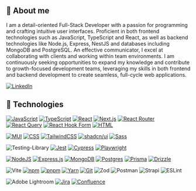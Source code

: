 ## 🙍 About me

I am a detail-oriented Full-Stack Developer with a passion for programming and crafting intuitive user interfaces. Proficient in both frontend technologies such as JavaScript, TypeScript and React, as well as backend technologies like Node.js, Express, NestJS and databases including MongoDB and PostgreSQL. An effective communicator, I excel at collaborating with clients and working within team environments. I am continuously seeking opportunities to expand my knowledge and contribute to growth-focused development teams, leveraging my skills in both frontend and backend development to create seamless, full-cycle web applications.

[![LinkedIn](https://custom-icon-badges.demolab.com/badge/LinkedIn-0A66C2?logo=linkedin-white&logoColor=fff)](https://www.linkedin.com/in/nikodem-bilczewski/)

## 🔧 Technologies


[![JavaScript](https://img.shields.io/badge/JavaScript-F7DF1E?logo=javascript&logoColor=000)](#)
[![TypeScript](https://img.shields.io/badge/TypeScript-3178C6?logo=typescript&logoColor=fff)](#)
[![React](https://img.shields.io/badge/React-%2320232a.svg?logo=react&logoColor=%2361DAFB)](#)
[![Next.js](https://img.shields.io/badge/Next.js-black?logo=next.js&logoColor=white)](#)
[![React Router](https://img.shields.io/badge/React_Router-CA4245?logo=react-router&logoColor=white)](#)
[![React Query](https://img.shields.io/badge/React%20Query-FF4154?logo=reactquery&logoColor=fff)](#)
[![React Hook Form](https://img.shields.io/badge/React%20Hook%20Form-EC5990?logo=reacthookform&logoColor=fff)](#)
[![HTML](https://img.shields.io/badge/HTML-%23E34F26.svg?logo=html5&logoColor=white)](#)

[![MUI](https://img.shields.io/badge/MUI-%230081CB.svg?style=for-the-badge&logo=mui&logoColor=white)](#)
[![CSS](https://img.shields.io/badge/CSS-639?logo=css&logoColor=fff)](#)
[![TailwindCSS](https://img.shields.io/badge/Tailwind%20CSS-%2338B2AC.svg?logo=tailwind-css&logoColor=white)](#)
[![shadcn/ui](https://img.shields.io/badge/shadcn%2Fui-000?logo=shadcnui&logoColor=fff)](#)
[![Sass](https://img.shields.io/badge/Sass-C69?logo=sass&logoColor=fff)](#)

![Testing-Library](https://img.shields.io/badge/-TestingLibrary-%23E33332?style=for-the-badge&logo=testing-library&logoColor=white)
[![Jest](https://img.shields.io/badge/Jest-C21325?logo=jest&logoColor=fff)](#)
[![Cypress](https://img.shields.io/badge/Cypress-69D3A7?logo=cypress&logoColor=fff)](#)
[![Playwright](https://custom-icon-badges.demolab.com/badge/Playwright-2EAD33?logo=playwright&logoColor=fff)](#)

[![NodeJS](https://img.shields.io/badge/Node.js-6DA55F?logo=node.js&logoColor=white)](#)
[![Express.js](https://img.shields.io/badge/Express.js-%23404d59.svg?logo=express&logoColor=%2361DAFB)](#)
[![MongoDB](https://img.shields.io/badge/MongoDB-%234ea94b.svg?logo=mongodb&logoColor=white)](#)
[![Postgres](https://img.shields.io/badge/Postgres-%23316192.svg?logo=postgresql&logoColor=white)](#)
[![Prisma](https://img.shields.io/badge/Prisma-2D3748?logo=prisma&logoColor=white)](#)
[![Drizzle](https://img.shields.io/badge/Drizzle-C5F74F?logo=drizzle&logoColor=000)](#)


![Vite](https://img.shields.io/badge/vite-%23646CFF.svg?style=for-the-badge&logo=vite&logoColor=white)
[![npm](https://img.shields.io/badge/npm-CB3837?logo=npm&logoColor=fff)](#)
[![pnpm](https://img.shields.io/badge/pnpm-F69220?logo=pnpm&logoColor=fff)](#)
[![Yarn](https://img.shields.io/badge/Yarn-2C8EBB?logo=yarn&logoColor=fff)](#)
[![Git](https://img.shields.io/badge/Git-F05032?logo=git&logoColor=fff)](#)
![Zod](https://img.shields.io/badge/zod-%233068b7.svg?style=for-the-badge&logo=zod&logoColor=white)
![Postman](https://img.shields.io/badge/Postman-FF6C37?style=for-the-badge&logo=postman&logoColor=white)
![Strapi](https://img.shields.io/badge/strapi-%232E7EEA.svg?style=for-the-badge&logo=strapi&logoColor=white)
![ESLint](https://img.shields.io/badge/ESLint-4B3263?style=for-the-badge&logo=eslint&logoColor=white)

![Adobe Lightroom](https://img.shields.io/badge/Adobe%20Lightroom-31A8FF.svg?style=for-the-badge&logo=Adobe%20Lightroom&logoColor=white)
[![Jira](https://img.shields.io/badge/Jira-0052CC?logo=jira&logoColor=fff)](#)
[![Confluence](https://img.shields.io/badge/Confluence-172B4D?logo=confluence&logoColor=fff)](#)
